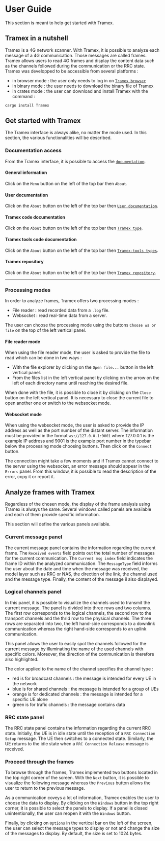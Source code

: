 # User Guide

This section is meant to help get started with Tramex.

## Tramex in a nutshell

Tramex is a 4G network scanner. With Tramex, it is possible to analyze each message of a 4G communication. Those messages are called frames. Tramex allows users to read 4G frames and display the content data such as the channels followed during the communication or the RRC state. Tramex was developped to be accessible from several platforms :

- in browser mode : the user only needs to log in on [`Tramex browser`](https://tramex.github.io/tramex/)
- in binary mode : the user needs to download the binary file of Tramex
- in crates mode : the user can download and install Tramex with the command : 
```bash
cargo install Tramex
```

## Get started with Tramex

The Tramex interface is always alike, no matter the mode used. In this section, the various functionalities will be described.

### Documentation access

From the Tramex interface, it is possible to access the [`documentation`](https://tramex.github.io/tramex/docs/).

#### General information

Click on the `Menu` button on the left of the top bar then `About`.

#### User documentation

Click on the `About` button on the left of the top bar then [`User documentation`](https://tramex.github.io/tramex/docs/documentation.html).

#### Tramex code documentation

Click on the `About` button on the left of the top bar then [`Tramex type`](https://tramex.github.io/tramex/crates/tramex/).

#### Tramex tools code documentation

Click on the `About` button on the left of the top bar then [`Tramex-tools types`](https://tramex.github.io/tramex/crates/tramex_tools/).

#### Tramex repository

Click on the `About` button on the left of the top bar then [`Tramex repository`](https://github.com/tramex/tramex).

---

### Processing modes

In order to analyze frames, Tramex offers two processing modes :

- File reader : read recorded data from a `.log` file.
- Websocket : read real-time data from a server.

The user can choose the processing mode using the buttons `Choose ws or file` on the top of the left vertical panel.

#### File reader mode

When using the file reader mode, the user is asked to provide the file to read which can be done in two ways :

- With the file explorer by clicking on the `Open file...` button in the left vertical panel.
- From the files list in the left vertical panel by clicking on the arrow on the left of each directory name until reaching the desired file.

When done with the file, it is possible to close it by clicking on the `Close` button on the left vertical panel. It is necessary to close the current file to open another one or switch to the websocket mode.

#### Websocket mode

When using the websocket mode, the user is asked to provide the IP address as well as the port number of the distant server. The information must be provided in the format `ws://127.0.0.1:9001` where 127.0.0.1 is the example IP address and 9001 is the example port number in the typebar below the processing mode choosing buttons. Then click on the `Connect` button.

The connection might take a few moments and if Tramex cannot connect to the server using the websocket, an error message should appear in the `Errors` panel. From this window, it is possible to read the description of the error, copy it or report it.

## Analyze frames with Tramex

Regardless of the chosen mode, the display of the frame analysis using Tramex is always the same. Several windows called panels are available and each of them provide specific information.

This section will define the various panels available.

### Current message panel

The current message panel contains the information regarding the current frame. The `Received events` field points out the total number of messages for the current communication. The `Current msg index` field indicates the frame ID within the analyzed communication. The `MessageType` field informs the user about the date and time when the message was received, the model layer such as RRC or NAS, the direction of the link, the channel used and the message type. Finally, the content of the message il also displayed. 

### Logical channels panel

In this panel, it is possible to visualize the channels used to transmit the current message. The panel is divided into three rows and two columns. The first row corresponds to the logical channels, the second row to the transport channels and the thrid row to the physical channels. The three rows are separated into two, the left hand-side corresponds to a downlink communication whereas the right hand-side corresponds to an uplink communication.

This panel allows the user to easily spot the channels followed for the current message by illuminating the name of the used channels with specific colors. Moreover, the direction of the communication is therefore also highlighted.

The color applied to the name of the channel specifies the channel type :

- red is for broadcast channels : the message is intended for every UE in the network
- blue is for shared channels : the message is intended for a group of UEs
- orange is for dedicated channels : the message is intended for a specific UE alone
- green is for trafic channels : the message contains data

### RRC state panel

The RRC state panel contains the information regarding the current RRC state. Initially, the UE is in idle state until the reception of a `RRC Connection Setup` message. The UE then switches to a connected state. Similarly, the UE returns to the idle state when a `RRC Connection Release` message is received.

### Proceed through the frames

To browse through the frames, Tramex implemented two buttons located in the top right corner of the screen. With the `Next` button, it is possible to visualize the following message whereas the `Previous` button allows the user to return to the previous message.

As a communication coveys a lot of information, Tramex enables the user to choose the data to display. By clicking on the `Windows` button in the top right corner, it is possible to select the panels to display. If a panel is closed unintentionally, the user can reopen it with the `Windows` button.

Finally, by clicking on `Options` in the vertical bar on the left of the screen, the user can select the message types to display or not and change the size of the messages to display. By default, the size is set to 1024 bytes.